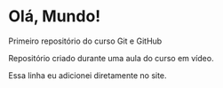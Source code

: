 # Olá, Mundo!
 Primeiro repositório do curso Git e GitHub

Repositório criado durante uma aula do curso em vídeo.

Essa linha eu adicionei diretamente no site. 
